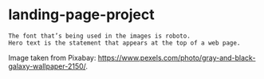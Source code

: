 # landing-page-project


    The font that’s being used in the images is roboto.
    Hero text is the statement that appears at the top of a web page.

Image taken from Pixabay: https://www.pexels.com/photo/gray-and-black-galaxy-wallpaper-2150/.